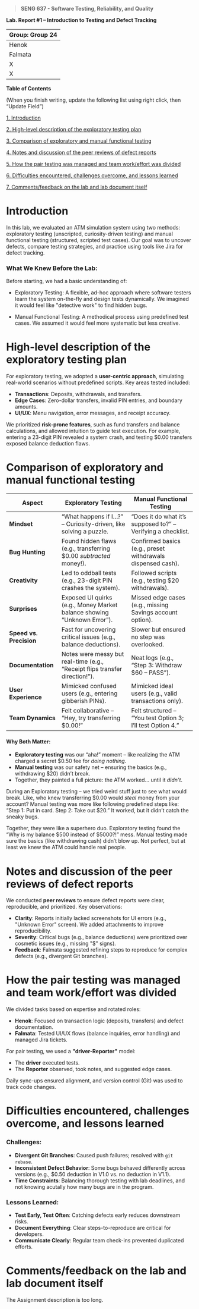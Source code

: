 >   **SENG 637 - Software Testing, Reliability, and Quality**

**Lab. Report \#1 – Introduction to Testing and Defect Tracking**

| Group: Group 24      |
|-----------------|
| Henok                |   
| Falmata              |   
| X               |   
| X              |   


**Table of Contents**

(When you finish writing, update the following list using right click, then
“Update Field”)

[1. Introduction](#introduction)

[2. High-level description of the exploratory testing plan](#high-level-description-of-the-exploratory-testing-plan)

[3. Comparison of exploratory and manual functional testing](#comparison-of-exploratory-and-manual-functional-testing)

[4. Notes and discussion of the peer reviews of defect reports](#notes-and-discussion-of-the-peer-reviews-of-defect-reports)

[5. How the pair testing was managed and team work/effort was divided](#how-the-pair-testing-was-managed-and-team-workeffort-was-divided)

[6. Difficulties encountered, challenges overcome, and lessons learned](#difficulties-encountered-challenges-overcome-and-lessons-learned)

[7. Comments/feedback on the lab and lab document itself](#commentsfeedback-on-the-lab-and-lab-document-itself)

# Introduction

In this lab, we evaluated an ATM simulation system using two methods: exploratory testing (unscripted, curiosity-driven testing) and manual functional testing (structured, scripted test cases). Our goal was to uncover defects, compare testing strategies, and practice using tools like Jira for defect tracking.

### What We Knew Before the Lab:
Before starting, we had a basic understanding of:

- Exploratory Testing: A flexible, ad-hoc approach where software testers learn the system on-the-fly and design tests dynamically. We imagined it would feel like "detective work" to find hidden bugs.

- Manual Functional Testing: A methodical process using predefined test cases. We assumed it would feel more systematic but less creative.

# High-level description of the exploratory testing plan


For exploratory testing, we adopted a **user-centric approach**, simulating real-world scenarios without predefined scripts. Key areas tested included:
- **Transactions**: Deposits, withdrawals, and transfers.
- **Edge Cases**: Zero-dollar transfers, invalid PIN entries, and boundary amounts.
- **UI/UX**: Menu navigation, error messages, and receipt accuracy.

We prioritized **risk-prone features**, such as fund transfers and balance calculations, and allowed intuition to guide test execution. For example, entering a 23-digit PIN revealed a system crash, and testing $0.00 transfers exposed balance deduction flaws.


# Comparison of exploratory and manual functional testing

| **Aspect**               | **Exploratory Testing**                                  | **Manual Functional Testing**                |  
|--------------------------|---------------------------------------------------------|----------------------------------------------|  
| **Mindset**              | “What happens if I…?” – Curiosity-driven, like solving a puzzle. | “Does it do what it’s supposed to?” – Verifying a checklist. |  
| **Bug Hunting**          | Found hidden flaws (e.g., transferring $0.00 *subtracted* money!). | Confirmed basics (e.g., preset withdrawals dispensed cash). |  
| **Creativity**           | Led to oddball tests (e.g., 23-digit PIN crashes the system). | Followed scripts (e.g., testing $20 withdrawals). |  
| **Surprises**            | Exposed UI quirks (e.g., Money Market balance showing “Unknown Error”). | Missed edge cases (e.g., missing Savings account option). |  
| **Speed vs. Precision**  | Fast for uncovering critical issues (e.g., balance deductions). | Slower but ensured no step was overlooked. |  
| **Documentation**        | Notes were messy but real-time (e.g., “Receipt flips transfer direction!”). | Neat logs (e.g., “Step 3: Withdraw $60 – PASS”). |  
| **User Experience**      | Mimicked confused users (e.g., entering gibberish PINs). | Mimicked ideal users (e.g., valid transactions only). |  
| **Team Dynamics**        | Felt collaborative – “Hey, try transferring $0.00!” | Felt structured – “You test Option 3; I’ll test Option 4.” |  

#### Why Both Matter:  
- **Exploratory testing** was our “aha!” moment – like realizing the ATM charged a secret $0.50 fee for *doing nothing*.  
- **Manual testing** was our safety net – ensuring the basics (e.g., withdrawing $20) didn’t break.  
- Together, they painted a full picture: the ATM worked… until it *didn’t*. 

During an Exploratory testing – we tried weird stuff just to see what would break. Like, who knew transferring $0.00 would *steal* money from your account? Manual testing was more like following predefined steps like: “Step 1: Put in card. Step 2: Take out $20.” It worked, but it didn’t catch the sneaky bugs.  

Together, they were like a superhero duo. Exploratory testing found the “Why is my balance $500 instead of $5000?!” mess. Manual testing made sure the basics (like withdrawing cash) didn’t blow up. Not perfect, but at least we knew the ATM could handle real people.   

# Notes and discussion of the peer reviews of defect reports

We conducted **peer reviews** to ensure defect reports were clear, reproducible, and prioritized. Key observations:
- **Clarity**: Reports initially lacked screenshots for UI errors (e.g., "Unknown Error" screen). We added attachments to improve reproducibility.
- **Severity**: Critical bugs (e.g., balance deductions) were prioritized over cosmetic issues (e.g., missing "$" signs).
- **Feedback**: Falmata suggested refining steps to reproduce for complex defects (e.g., divergent Git branches).

# How the pair testing was managed and team work/effort was divided 

We divided tasks based on expertise and rotated roles:
- **Henok**: Focused on transaction logic (deposits, transfers) and defect documentation.
- **Falmata**: Tested UI/UX flows (balance inquiries, error handling) and managed Jira tickets.

For pair testing, we used a **"driver-Reporter"** model:
- The **driver** executed tests.
- The **Reporter** observed, took notes, and suggested edge cases.

Daily sync-ups ensured alignment, and version control (Git) was used to track code changes.

# Difficulties encountered, challenges overcome, and lessons learned

### Challenges:
- **Divergent Git Branches**: Caused push failures; resolved with `git rebase`.
- **Inconsistent Defect Behavior**: Some bugs behaved differently across versions (e.g., $0.50 deduction in V1.0 vs. no deduction in V1.1).
- **Time Constraints**: Balancing thorough testing with lab deadlines, and not
knowing acutally how many bugs are in the program.

### Lessons Learned:
- **Test Early, Test Often**: Catching defects early reduces downstream risks.
- **Document Everything**: Clear steps-to-reproduce are critical for developers.
- **Communicate Clearly**: Regular team check-ins prevented duplicated efforts.


# Comments/feedback on the lab and lab document itself

The Assignment description is too long.

